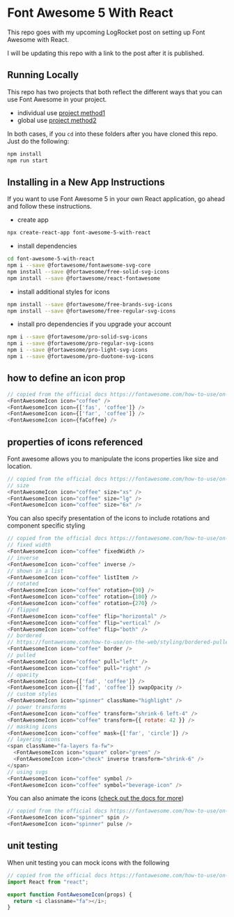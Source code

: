 # Font Awesome 5 With React

This repo goes with my upcoming LogRocket post on setting up Font Awesome with React.

I will be updating this repo with a link to the post after it is published.

## Running Locally

This repo has two projects that both reflect the different ways that you can use Font Awesome in your project.

- individual use [project method1](./method1)
- global use [project method2](./method2)

In both cases, if you `cd` into these folders after you have cloned this repo. Just do the following:

```bash
npm install
npm run start
```

## Installing in a New App Instructions

If you want to use Font Awesome 5 in your own React application, go ahead and follow these instructions.

- create app

```bash
npx create-react-app font-awesome-5-with-react
```

- install dependencies

```bash
cd font-awesome-5-with-react
npm i --save @fortawesome/fontawesome-svg-core
npm install --save @fortawesome/free-solid-svg-icons
npm install --save @fortawesome/react-fontawesome
```

- install additional styles for icons

```bash
npm install --save @fortawesome/free-brands-svg-icons
npm install --save @fortawesome/free-regular-svg-icons
```

- install pro dependencies if you upgrade your account

```bash
npm i --save @fortawesome/pro-solid-svg-icons
npm i --save @fortawesome/pro-regular-svg-icons
npm i --save @fortawesome/pro-light-svg-icons
npm i --save @fortawesome/pro-duotone-svg-icons
```

## how to define an icon prop

```js
// copied from the official docs https://fontawesome.com/how-to-use/on-the-web/using-with/react
<FontAwesomeIcon icon="coffee" />
<FontAwesomeIcon icon={['fas', 'coffee']} />
<FontAwesomeIcon icon={['far', 'coffee']} />
<FontAwesomeIcon icon={faCoffee} />
```

## properties of icons referenced

Font awesome allows you to manipulate the icons properties like size and location.

```js
// copied from the official docs https://fontawesome.com/how-to-use/on-the-web/using-with/react
// size
<FontAwesomeIcon icon="coffee" size="xs" />
<FontAwesomeIcon icon="coffee" size="lg" />
<FontAwesomeIcon icon="coffee" size="6x" />
```

You can also specify presentation of the icons to include rotations and component specific styling

```js
// copied from the official docs https://fontawesome.com/how-to-use/on-the-web/using-with/react
// fixed width
<FontAwesomeIcon icon="coffee" fixedWidth />
// inverse
<FontAwesomeIcon icon="coffee" inverse />
// shown in a list
<FontAwesomeIcon icon="coffee" listItem />
// rotated
<FontAwesomeIcon icon="coffee" rotation={90} />
<FontAwesomeIcon icon="coffee" rotation={180} />
<FontAwesomeIcon icon="coffee" rotation={270} />
// flipped
<FontAwesomeIcon icon="coffee" flip="horizontal" />
<FontAwesomeIcon icon="coffee" flip="vertical" />
<FontAwesomeIcon icon="coffee" flip="both" />
// bordered
// https://fontawesome.com/how-to-use/on-the-web/styling/bordered-pulled-icons
<FontAwesomeIcon icon="coffee" border />
// pulled
<FontAwesomeIcon icon="coffee" pull="left" />
<FontAwesomeIcon icon="coffee" pull="right" />
// opacity
<FontAwesomeIcon icon={['fad', 'coffee']} />
<FontAwesomeIcon icon={['fad', 'coffee']} swapOpacity />
// custom styles
<FontAwesomeIcon icon="spinner" className="highlight" />
// power transforms
<FontAwesomeIcon icon="coffee" transform="shrink-6 left-4" />
<FontAwesomeIcon icon="coffee" transform={{ rotate: 42 }} />
// masking icons
<FontAwesomeIcon icon="coffee" mask={['far', 'circle']} />
// layering icons
<span className="fa-layers fa-fw">
  <FontAwesomeIcon icon="square" color="green" />
  <FontAwesomeIcon icon="check" inverse transform="shrink-6" />
</span>
// using svgs
<FontAwesomeIcon icon="coffee" symbol />
<FontAwesomeIcon icon="coffee" symbol="beverage-icon" />
```

You can also animate the icons ([check out the docs for more](https://fontawesome.com/how-to-use/on-the-web/styling/animating-icons))

```js
// copied from the official docs https://fontawesome.com/how-to-use/on-the-web/using-with/react
<FontAwesomeIcon icon="spinner" spin />
<FontAwesomeIcon icon="spinner" pulse />
```

## unit testing

When unit testing you can mock icons with the following

```js
// copied from the official docs https://fontawesome.com/how-to-use/on-the-web/using-with/react
import React from "react";

export function FontAwesomeIcon(props) {
  return <i classname="fa"></i>;
}
```

